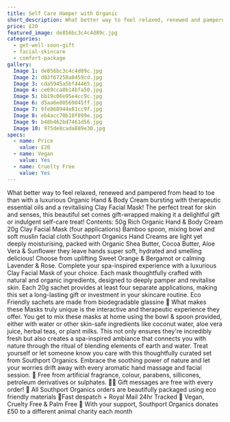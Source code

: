```yaml
---
title: Self Care Hamper with Organic
short_description: What better way to feel relaxed, renewed and pampered from head to toe than with a luxurious Orga...
price: £20
featured_image: de856bc3c4c4d89c.jpg
categories:
  - get-well-soon-gift
  - facial-skincare
  - comfort-package
gallery:
  Image 1: de856bc3c4c4d89c.jpg
  Image 2: d83f67258a8459cd.jpg
  Image 3: cda5945a5bf44465.jpg
  Image 4: ce69cca8b14bfa50.jpg
  Image 5: bb19c06e95e4cc9c.jpg
  Image 6: d5aa6e80569045ff.jpg
  Image 7: 9fe868944e81cc9f.jpg
  Image 8: eb4acc70b10f899e.jpg
  Image 9: b48b462bd7461d56.jpg
  Image 10: 975de8cada889e30.jpg
specs:
  - name: Price
    value: £20
  - name: Vegan
    value: Yes
  - name: Cruelty Free
    value: Yes
---
```


What better way to feel relaxed, renewed and pampered from head to toe than with a luxurious Organic Hand & Body Cream bursting with therapeutic essential oils and a revitalising Clay Facial Mask! The perfect treat for skin and senses, this beautiful set comes gift-wrapped making it a delightful gift or indulgent self-care treat! 
Contents:
50g Rich Organic Hand & Body Cream
20g Clay Facial Mask (four applications)
Bamboo spoon, mixing bowl and soft muslin facial cloth 
Southport Organics Hand Creams are light yet deeply moisturising, packed with Organic Shea Butter, Cocoa Butter, Aloe Vera & Sunflower they leave hands super soft, hydrated and smelling delicious! Choose from uplifting Sweet Orange & Bergamot or calming Lavender & Rose.
Complete your spa-inspired experience with a luxurious Clay Facial Mask of your choice. Each mask thoughtfully crafted with natural and organic ingredients, designed to deeply pamper and revitalise skin. 
Each 20g sachet provides at least four separate applications, making this set a long-lasting gift or investment in your skincare routine. Eco Friendly sachets are made from biodegradable glassine 🌿
What makes these Masks truly unique is the interactive and therapeutic experience they offer. You get to mix these masks at home using the bowl & spoon provided, either with water or other skin-safe ingredients like coconut water, aloe vera juice, herbal teas, or plant milks. This not only ensures they're incredibly fresh but also creates a spa-inspired ambiance that connects you with nature through the ritual of blending elements of earth and water.
Treat yourself or let someone know you care with this thoughtfully curated set from Southport Organics. Embrace the soothing power of nature and let your worries drift away with every aromatic hand massage and facial session.
🍊 Free from artificial fragrance, colour, parabens, sillicones, petroleum derivatives or sulphates.
✍🏼 Gift messages are free with every order!
🌿 All Southport Organics orders are beautifully packaged using eco friendly materials
📮Fast despatch + Royal Mail 24hr Tracked
🐰 Vegan, Cruelty Free & Palm Free
🐾 With your support, Southport Organics donates £50 to a different animal charity each month